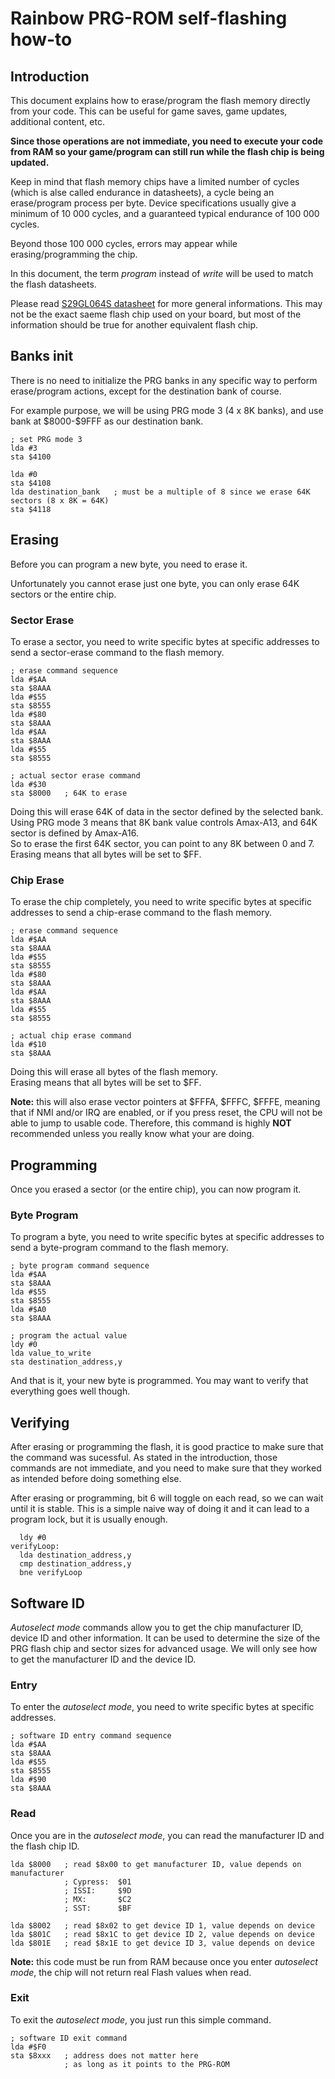 # Rainbow PRG-ROM self-flashing how-to

## Introduction

This document explains how to erase/program the flash memory directly from your code. This can be useful for game saves, game updates, additional content, etc.

**Since those operations are not immediate, you need to execute your code from RAM so your game/program can still run while the flash chip is being updated.**

Keep in mind that flash memory chips have a limited number of cycles (which is alse called endurance in datasheets), a cycle being an erase/program process per byte. Device specifications usually give a minimum of 10 000 cycles, and a guaranteed typical endurance of 100 000 cycles.

Beyond those 100 000 cycles, errors may appear while erasing/programming the chip.

In this document, the term _program_ instead of _write_ will be used to match the flash datasheets.

Please read [S29GL064S datasheet](<https://www.infineon.com/dgdl/Infineon-S29GL064S_64-MBIT_(8_MBYTE)_3.0_V_FLASH_MEMORY-DataSheet-v09_00-EN.pdf?fileId=8ac78c8c7d0d8da4017d0ed12bd84d2d>) for more general informations. This may not be the exact saeme flash chip used on your board, but most of the information should be true for another equivalent flash chip.

## Banks init

There is no need to initialize the PRG banks in any specific way to perform erase/program actions, except for the destination bank of course.

For example purpose, we will be using PRG mode 3 (4 x 8K banks), and use bank at \$8000-\$9FFF as our destination bank.

```
; set PRG mode 3
lda #3
sta $4100

lda #0
sta $4108
lda destination_bank   ; must be a multiple of 8 since we erase 64K sectors (8 x 8K = 64K)
sta $4118
```

## Erasing

Before you can program a new byte, you need to erase it.

Unfortunately you cannot erase just one byte, you can only erase 64K sectors or the entire chip.

### Sector Erase

To erase a sector, you need to write specific bytes at specific addresses to send a sector-erase command to the flash memory.

```
; erase command sequence
lda #$AA
sta $8AAA
lda #$55
sta $8555
lda #$80
sta $8AAA
lda #$AA
sta $8AAA
lda #$55
sta $8555

; actual sector erase command
lda #$30
sta $8000   ; 64K to erase
```

Doing this will erase 64K of data in the sector defined by the selected bank.  
Using PRG mode 3 means that 8K bank value controls Amax-A13, and 64K sector is defined by Amax-A16.  
So to erase the first 64K sector, you can point to any 8K between 0 and 7.  
Erasing means that all bytes will be set to $FF.

### Chip Erase

To erase the chip completely, you need to write specific bytes at specific addresses to send a chip-erase command to the flash memory.

```
; erase command sequence
lda #$AA
sta $8AAA
lda #$55
sta $8555
lda #$80
sta $8AAA
lda #$AA
sta $8AAA
lda #$55
sta $8555

; actual chip erase command
lda #$10
sta $8AAA
```

Doing this will erase all bytes of the flash memory.  
Erasing means that all bytes will be set to $FF.

**Note:** this will also erase vector pointers at $FFFA, $FFFC, $FFFE, meaning that if NMI and/or IRQ are enabled, or if you press reset, the CPU will not be able to jump to usable code. Therefore, this command is highly **NOT** recommended unless you really know what your are doing.

## Programming

Once you erased a sector (or the entire chip), you can now program it.

### Byte Program

To program a byte, you need to write specific bytes at specific addresses to send a byte-program command to the flash memory.

```
; byte program command sequence
lda #$AA
sta $8AAA
lda #$55
sta $8555
lda #$A0
sta $8AAA

; program the actual value
ldy #0
lda value_to_write
sta destination_address,y
```

And that is it, your new byte is programmed.
You may want to verify that everything goes well though.

## Verifying

After erasing or programming the flash, it is good practice to make sure that the command was sucessful. As stated in the introduction, those commands are not immediate, and you need to make sure that they worked as intended before doing something else.

After erasing or programming, bit 6 will toggle on each read, so we can wait until it is stable.
This is a simple naive way of doing it and it can lead to a program lock, but it is usually enough.

```
  ldy #0
verifyLoop:
  lda destination_address,y
  cmp destination_address,y
  bne verifyLoop
```

## Software ID

_Autoselect mode_ commands allow you to get the chip manufacturer ID, device ID and other information. It can be used to determine the size of the PRG flash chip and sector sizes for advanced usage. We will only see how to get the manufacturer ID and the device ID.

### Entry

To enter the _autoselect mode_, you need to write specific bytes at specific addresses.

```
; software ID entry command sequence
lda #$AA
sta $8AAA
lda #$55
sta $8555
lda #$90
sta $8AAA
```

### Read

Once you are in the _autoselect mode_, you can read the manufacturer ID and the flash chip ID.

```
lda $8000   ; read $8x00 to get manufacturer ID, value depends on manufacturer
            ; Cypress:  $01
            ; ISSI:     $9D
            ; MX:       $C2
            ; SST:      $BF

lda $8002   ; read $8x02 to get device ID 1, value depends on device
lda $801C   ; read $8x1C to get device ID 2, value depends on device
lda $801E   ; read $8x1E to get device ID 3, value depends on device
```

**Note:** this code must be run from RAM because once you enter _autoselect mode_, the chip will not return real Flash values when read.

### Exit

To exit the _autoselect mode_, you just run this simple command.

```
; software ID exit command
lda #$F0
sta $8xxx   ; address does not matter here
            ; as long as it points to the PRG-ROM
```
